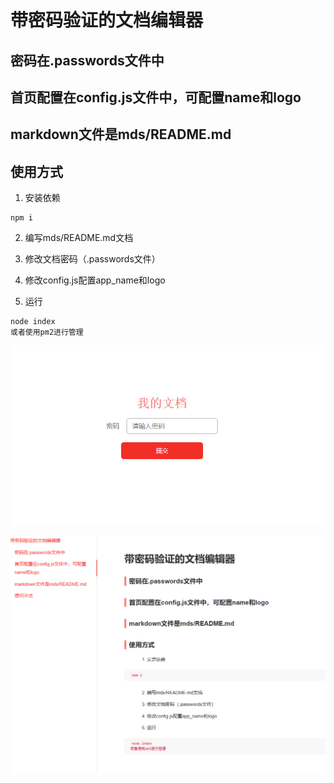 # 带密码验证的文档编辑器

## 密码在.passwords文件中

## 首页配置在config.js文件中，可配置name和logo

## markdown文件是mds/README.md


## 使用方式

1. 安装依赖
```
npm i
```

2. 编写mds/README.md文档

3. 修改文档密码（.passwords文件）

4. 修改config.js配置app_name和logo

5. 运行
```
node index
或者使用pm2进行管理
```


![image](static/s1.png)

![image](static/s2.png)
